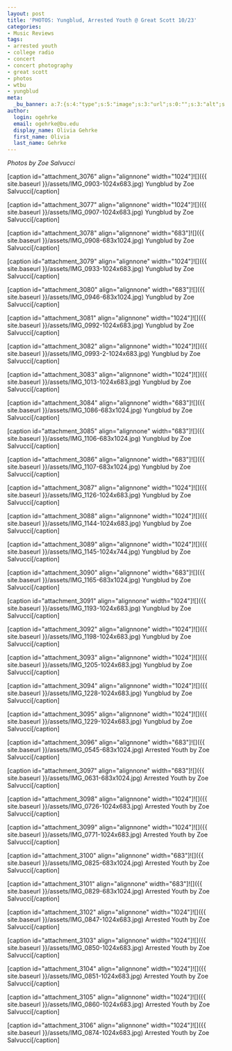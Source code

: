 ```yaml
---
layout: post
title: 'PHOTOS: Yungblud, Arrested Youth @ Great Scott 10/23'
categories:
- Music Reviews
tags:
- arrested youth
- college radio
- concert
- concert photography
- great scott
- photos
- wtbu
- yungblud
meta:
  _bu_banner: a:7:{s:4:"type";s:5:"image";s:3:"url";s:0:"";s:3:"alt";s:0:"";s:7:"post_id";s:0:"";s:4:"html";s:0:"";s:8:"position";s:12:"contentWidth";s:7:"caption";s:0:"";}
author:
  login: ogehrke
  email: ogehrke@bu.edu
  display_name: Olivia Gehrke
  first_name: Olivia
  last_name: Gehrke
---
```

_Photos by Zoe Salvucci_

\[caption id="attachment\_3076" align="alignnone" width="1024"\]![]({{ site.baseurl }}/assets/IMG_0903-1024x683.jpg) Yungblud by Zoe Salvucci\[/caption\]

\[caption id="attachment\_3077" align="alignnone" width="1024"\]![]({{ site.baseurl }}/assets/IMG_0907-1024x683.jpg) Yungblud by Zoe Salvucci\[/caption\]

\[caption id="attachment\_3078" align="alignnone" width="683"\]![]({{ site.baseurl }}/assets/IMG_0908-683x1024.jpg) Yungblud by Zoe Salvucci\[/caption\]

\[caption id="attachment\_3079" align="alignnone" width="1024"\]![]({{ site.baseurl }}/assets/IMG_0933-1024x683.jpg) Yungblud by Zoe Salvucci\[/caption\]

\[caption id="attachment\_3080" align="alignnone" width="683"\]![]({{ site.baseurl }}/assets/IMG_0946-683x1024.jpg) Yungblud by Zoe Salvucci\[/caption\]

\[caption id="attachment\_3081" align="alignnone" width="1024"\]![]({{ site.baseurl }}/assets/IMG_0992-1024x683.jpg) Yungblud by Zoe Salvucci\[/caption\]

\[caption id="attachment\_3082" align="alignnone" width="1024"\]![]({{ site.baseurl }}/assets/IMG_0993-2-1024x683.jpg) Yungblud by Zoe Salvucci\[/caption\]

\[caption id="attachment\_3083" align="alignnone" width="1024"\]![]({{ site.baseurl }}/assets/IMG_1013-1024x683.jpg) Yungblud by Zoe Salvucci\[/caption\]

\[caption id="attachment\_3084" align="alignnone" width="683"\]![]({{ site.baseurl }}/assets/IMG_1086-683x1024.jpg) Yungblud by Zoe Salvucci\[/caption\]

\[caption id="attachment\_3085" align="alignnone" width="683"\]![]({{ site.baseurl }}/assets/IMG_1106-683x1024.jpg) Yungblud by Zoe Salvucci\[/caption\]

\[caption id="attachment\_3086" align="alignnone" width="683"\]![]({{ site.baseurl }}/assets/IMG_1107-683x1024.jpg) Yungblud by Zoe Salvucci\[/caption\]

\[caption id="attachment\_3087" align="alignnone" width="1024"\]![]({{ site.baseurl }}/assets/IMG_1126-1024x683.jpg) Yungblud by Zoe Salvucci\[/caption\]

\[caption id="attachment\_3088" align="alignnone" width="1024"\]![]({{ site.baseurl }}/assets/IMG_1144-1024x683.jpg) Yungblud by Zoe Salvucci\[/caption\]

\[caption id="attachment\_3089" align="alignnone" width="1024"\]![]({{ site.baseurl }}/assets/IMG_1145-1024x744.jpg) Yungblud by Zoe Salvucci\[/caption\]

\[caption id="attachment\_3090" align="alignnone" width="683"\]![]({{ site.baseurl }}/assets/IMG_1165-683x1024.jpg) Yungblud by Zoe Salvucci\[/caption\]

\[caption id="attachment\_3091" align="alignnone" width="1024"\]![]({{ site.baseurl }}/assets/IMG_1193-1024x683.jpg) Yungblud by Zoe Salvucci\[/caption\]

\[caption id="attachment\_3092" align="alignnone" width="1024"\]![]({{ site.baseurl }}/assets/IMG_1198-1024x683.jpg) Yungblud by Zoe Salvucci\[/caption\]

\[caption id="attachment\_3093" align="alignnone" width="1024"\]![]({{ site.baseurl }}/assets/IMG_1205-1024x683.jpg) Yungblud by Zoe Salvucci\[/caption\]

\[caption id="attachment\_3094" align="alignnone" width="1024"\]![]({{ site.baseurl }}/assets/IMG_1228-1024x683.jpg) Yungblud by Zoe Salvucci\[/caption\]

\[caption id="attachment\_3095" align="alignnone" width="1024"\]![]({{ site.baseurl }}/assets/IMG_1229-1024x683.jpg) Yungblud by Zoe Salvucci\[/caption\]

\[caption id="attachment\_3096" align="alignnone" width="683"\]![]({{ site.baseurl }}/assets/IMG_0545-683x1024.jpg) Arrested Youth by Zoe Salvucci\[/caption\]

\[caption id="attachment\_3097" align="alignnone" width="683"\]![]({{ site.baseurl }}/assets/IMG_0631-683x1024.jpg) Arrested Youth by Zoe Salvucci\[/caption\]

\[caption id="attachment\_3098" align="alignnone" width="1024"\]![]({{ site.baseurl }}/assets/IMG_0726-1024x683.jpg) Arrested Youth by Zoe Salvucci\[/caption\]

\[caption id="attachment\_3099" align="alignnone" width="1024"\]![]({{ site.baseurl }}/assets/IMG_0771-1024x683.jpg) Arrested Youth by Zoe Salvucci\[/caption\]

\[caption id="attachment\_3100" align="alignnone" width="683"\]![]({{ site.baseurl }}/assets/IMG_0825-683x1024.jpg) Arrested Youth by Zoe Salvucci\[/caption\]

\[caption id="attachment\_3101" align="alignnone" width="683"\]![]({{ site.baseurl }}/assets/IMG_0829-683x1024.jpg) Arrested Youth by Zoe Salvucci\[/caption\]

\[caption id="attachment\_3102" align="alignnone" width="1024"\]![]({{ site.baseurl }}/assets/IMG_0847-1024x683.jpg) Arrested Youth by Zoe Salvucci\[/caption\]

\[caption id="attachment\_3103" align="alignnone" width="1024"\]![]({{ site.baseurl }}/assets/IMG_0850-1024x683.jpg) Arrested Youth by Zoe Salvucci\[/caption\]

\[caption id="attachment\_3104" align="alignnone" width="1024"\]![]({{ site.baseurl }}/assets/IMG_0851-1024x683.jpg) Arrested Youth by Zoe Salvucci\[/caption\]

\[caption id="attachment\_3105" align="alignnone" width="1024"\]![]({{ site.baseurl }}/assets/IMG_0860-1024x683.jpg) Arrested Youth by Zoe Salvucci\[/caption\]

\[caption id="attachment\_3106" align="alignnone" width="1024"\]![]({{ site.baseurl }}/assets/IMG_0874-1024x683.jpg) Arrested Youth by Zoe Salvucci\[/caption\]